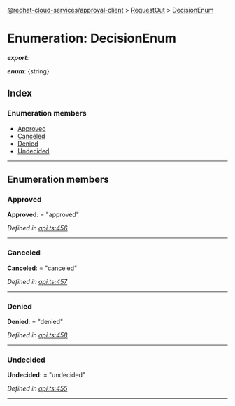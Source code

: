 [@redhat-cloud-services/approval-client](../README.md) > [RequestOut](../modules/requestout.md) > [DecisionEnum](../enums/requestout.decisionenum.md)

# Enumeration: DecisionEnum

*__export__*: 

*__enum__*: {string}

## Index

### Enumeration members

* [Approved](requestout.decisionenum.md#approved)
* [Canceled](requestout.decisionenum.md#canceled)
* [Denied](requestout.decisionenum.md#denied)
* [Undecided](requestout.decisionenum.md#undecided)

---

## Enumeration members

<a id="approved"></a>

###  Approved

**Approved**:  = "approved"

*Defined in [api.ts:456](https://github.com/RedHatInsights/javascript-clients/blob/master/packages/approval/api.ts#L456)*

___
<a id="canceled"></a>

###  Canceled

**Canceled**:  = "canceled"

*Defined in [api.ts:457](https://github.com/RedHatInsights/javascript-clients/blob/master/packages/approval/api.ts#L457)*

___
<a id="denied"></a>

###  Denied

**Denied**:  = "denied"

*Defined in [api.ts:458](https://github.com/RedHatInsights/javascript-clients/blob/master/packages/approval/api.ts#L458)*

___
<a id="undecided"></a>

###  Undecided

**Undecided**:  = "undecided"

*Defined in [api.ts:455](https://github.com/RedHatInsights/javascript-clients/blob/master/packages/approval/api.ts#L455)*

___

